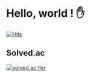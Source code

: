 # Hello, world ! ✋

[![Hits](https://hits.seeyoufarm.com/api/count/incr/badge.svg?url=https%3A%2F%2Fgithub.com%2Fbestowing&count_bg=%238B8687&title_bg=%23333030&icon=apple.svg&icon_color=%23A3A1A1&title=views&edge_flat=false)](https://hits.seeyoufarm.com)

## Solved.ac

[![solved.ac tier](http://mazassumnida.wtf/api/generate_badge?boj=bestowing)](https://solved.ac/bestowing)

<!--
**bestowing/bestowing** is a ✨ _special_ ✨ repository because its `README.md` (this file) appears on your GitHub profile.

Here are some ideas to get you started:

- 🔭 I’m currently working on ...
- 🌱 I’m currently learning ...
- 👯 I’m looking to collaborate on ...
- 🤔 I’m looking for help with ...
- 💬 Ask me about ...
- 📫 How to reach me: ...
- 😄 Pronouns: ...
- ⚡ Fun fact: ...
-->
